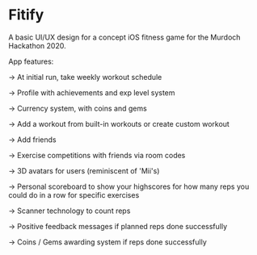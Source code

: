 # Fitify
A basic UI/UX design for a concept iOS fitness game for the Murdoch Hackathon 2020.

App features:
<included in design>

-> At initial run, take weekly workout schedule
  
-> Profile with achievements and exp level system

-> Currency system, with coins and gems

-> Add a workout from built-in workouts or create custom workout

-> Add friends 

<was going to be added>

-> Exercise competitions with friends via room codes

-> 3D avatars for users (reminiscent of 'Mii's)

-> Personal scoreboard to show your highscores for how many reps you could do in a row for specific exercises

-> Scanner technology to count reps

-> Positive feedback messages if planned reps done successfully

-> Coins / Gems awarding system if reps done successfully
